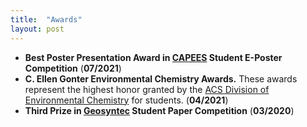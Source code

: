 ```yaml
---
title:  "Awards"
layout: post
---
```

   - **Best Poster Presentation Award in [CAPEES](http://www.capees.org/bylaws.html) Student E-Poster Competition** (**07/2021**)
   - **C. Ellen Gonter Environmental Chemistry Awards.** These awards represent the highest honor granted by the [ACS Division of Environmental Chemistry](https://acsenvr.com/website/) for students. (**04/2021**)
   - **Third Prize in [Geosyntec](https://geosyntec.com/news/item/6782-geosyntec-announces-winners-of-2020-student-paper-contest) Student Paper Competition** (**03/2020**)
  
              
